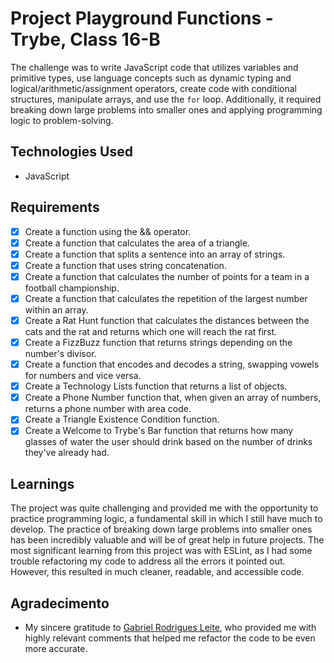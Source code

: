 # Project Playground Functions - Trybe, Class 16-B

The challenge was to write JavaScript code that utilizes variables and primitive types, use language concepts such as dynamic typing and logical/arithmetic/assignment operators, create code with conditional structures, manipulate arrays, and use the `for` loop. Additionally, it required breaking down large problems into smaller ones and applying programming logic to problem-solving.

## Technologies Used
- JavaScript

## Requirements
- [x] Create a function using the && operator.
- [x] Create a function that calculates the area of a triangle.
- [x] Create a function that splits a sentence into an array of strings.
- [x] Create a function that uses string concatenation.
- [x] Create a function that calculates the number of points for a team in a football championship.
- [x] Create a function that calculates the repetition of the largest number within an array.
- [x] Create a Rat Hunt function that calculates the distances between the cats and the rat and returns which one will reach the rat first.
- [x] Create a FizzBuzz function that returns strings depending on the number's divisor.
- [x] Create a function that encodes and decodes a string, swapping vowels for numbers and vice versa.
- [x] Create a Technology Lists function that returns a list of objects.
- [x] Create a Phone Number function that, when given an array of numbers, returns a phone number with area code.
- [x] Create a Triangle Existence Condition function.
- [x] Create a Welcome to Trybe's Bar function that returns how many glasses of water the user should drink based on the number of drinks they've already had.

## Learnings
The project was quite challenging and provided me with the opportunity to practice programming logic, a fundamental skill in which I still have much to develop. The practice of breaking down large problems into smaller ones has been incredibly valuable and will be of great help in future projects. The most significant learning from this project was with ESLint, as I had some trouble refactoring my code to address all the errors it pointed out. However, this resulted in much cleaner, readable, and accessible code.

## Agradecimento
- My sincere gratitude to [Gabriel Rodrigues Leite](https://github.com/gabrielrodriguesleite), who provided me with highly relevant comments that helped me refactor the code to be even more accurate.



